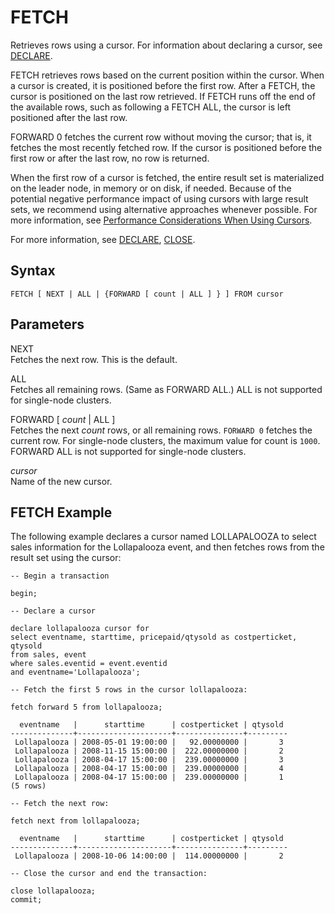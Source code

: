 # FETCH<a name="fetch"></a>

Retrieves rows using a cursor\. For information about declaring a cursor, see [DECLARE](declare.md)\.

FETCH retrieves rows based on the current position within the cursor\. When a cursor is created, it is positioned before the first row\. After a FETCH, the cursor is positioned on the last row retrieved\. If FETCH runs off the end of the available rows, such as following a FETCH ALL, the cursor is left positioned after the last row\. 

FORWARD 0 fetches the current row without moving the cursor; that is, it fetches the most recently fetched row\. If the cursor is positioned before the first row or after the last row, no row is returned\. 

When the first row of a cursor is fetched, the entire result set is materialized on the leader node, in memory or on disk, if needed\. Because of the potential negative performance impact of using cursors with large result sets, we recommend using alternative approaches whenever possible\. For more information, see [Performance Considerations When Using Cursors](declare.md#declare-performance)\.

For more information, see [DECLARE](declare.md), [CLOSE](close.md)\. 

## Syntax<a name="fetch-synopsis"></a>

```
FETCH [ NEXT | ALL | {FORWARD [ count | ALL ] } ] FROM cursor
```

## Parameters<a name="fetch-parameters"></a>

NEXT  
Fetches the next row\. This is the default\.

ALL  
Fetches all remaining rows\. \(Same as FORWARD ALL\.\) ALL is not supported for single\-node clusters\.

FORWARD \[ *count* | ALL \]   
Fetches the next *count* rows, or all remaining rows\. `FORWARD 0` fetches the current row\. For single\-node clusters, the maximum value for count is `1000`\. FORWARD ALL is not supported for single\-node clusters\. 

*cursor*   
Name of the new cursor\. 

## FETCH Example<a name="fetch-example"></a>

The following example declares a cursor named LOLLAPALOOZA to select sales information for the Lollapalooza event, and then fetches rows from the result set using the cursor:

```
-- Begin a transaction

begin;

-- Declare a cursor

declare lollapalooza cursor for 
select eventname, starttime, pricepaid/qtysold as costperticket, qtysold
from sales, event
where sales.eventid = event.eventid
and eventname='Lollapalooza';

-- Fetch the first 5 rows in the cursor lollapalooza:

fetch forward 5 from lollapalooza;

  eventname   |      starttime      | costperticket | qtysold
--------------+---------------------+---------------+---------
 Lollapalooza | 2008-05-01 19:00:00 |   92.00000000 |       3
 Lollapalooza | 2008-11-15 15:00:00 |  222.00000000 |       2
 Lollapalooza | 2008-04-17 15:00:00 |  239.00000000 |       3
 Lollapalooza | 2008-04-17 15:00:00 |  239.00000000 |       4
 Lollapalooza | 2008-04-17 15:00:00 |  239.00000000 |       1
(5 rows)

-- Fetch the next row:

fetch next from lollapalooza;

  eventname   |      starttime      | costperticket | qtysold
--------------+---------------------+---------------+---------
 Lollapalooza | 2008-10-06 14:00:00 |  114.00000000 |       2

-- Close the cursor and end the transaction:

close lollapalooza;
commit;
```